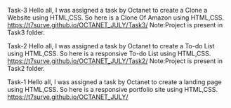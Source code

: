 Task-3
Hello all,
I was assigned a task by Octanet to create a Clone a Website using HTML,CSS.
So here is a Clone Of Amazon using HTML,CSS.
https://t7surve.github.io/OCTANET_JULY/Task3/
Note:Project is present in Task3 folder.


Task-2
Hello all,
I was assigned a task by Octanet to create a To-do List using HTML,CSS.
So here is a responsive To-do List using HTML,CSS.
https://t7surve.github.io/OCTANET_JULY/Task2/
Note:Project is present in Task2 folder.


Task-1
Hello all,
I was assigned a task by Octanet to create a landing page using HTML,CSS.
So here is a responsive portfolio site using HTML,CSS.
https://t7surve.github.io/OCTANET_JULY/
